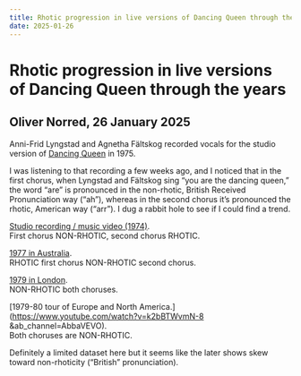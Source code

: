 ```yaml
---
title: Rhotic progression in live versions of Dancing Queen through the years
date: 2025-01-26
---
```


# Rhotic progression in live versions of Dancing Queen through the years
## Oliver Norred, 26 January 2025

Anni-Frid Lyngstad and Agnetha Fältskog recorded vocals for the studio version of [Dancing Queen](https://en.wikipedia.org/wiki/Dancing_Queen) in 1975.

I was listening to that recording a few weeks ago, and I noticed that in the first chorus, when Lyngstad and Fältskog sing “you are the dancing queen,” the word “are” is pronounced in the non-rhotic, British Received Pronunciation way (“ah”), whereas in the second chorus it’s pronounced the rhotic, American way (“arr”). I dug a rabbit hole to see if I could find a trend.


[Studio recording / music video (1974)](https://www.youtube.com/watch?v=xFrGuyw1V8s&ab_channel=AbbaVEVO).\
First chorus NON-RHOTIC, second chorus RHOTIC.

[1977 in Australia](https://www.youtube.com/watch?v=vcGAA60ZWdQ&ab_channel=BobKing).\
RHOTIC first chorus NON-RHOTIC second chorus.

[1979 in London](https://www.youtube.com/watch?v=9dEH9Ib3JZk&ab_channel=GigJunction).\
NON-RHOTIC both choruses.

[1979-80 tour of Europe and North America.](https://www.youtube.com/watch?v=k2bBTWvmN-8
&ab_channel=AbbaVEVO).\
Both choruses are NON-RHOTIC.

Definitely a limited dataset here but it seems like the later shows skew toward non-rhoticity (“British” pronunciation).
